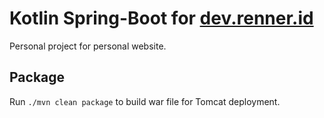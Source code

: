 # Kotlin Spring-Boot for [dev.renner.id](https://dev.renner.id)

Personal project for personal website.

## Package

Run `./mvn clean package` to build war file for Tomcat deployment.
